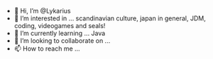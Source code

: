 - 👋 Hi, I’m @Lykarius
- 👀 I’m interested in ... scandinavian culture, japan in general, JDM, coding, videogames and seals!
- 🌱 I’m currently learning ... Java
- 💞️ I’m looking to collaborate on ...
- 📫 How to reach me ...

<!---
Lykarius/Lykarius is a ✨ special ✨ repository because its `README.md` (this file) appears on your GitHub profile.
You can click the Preview link to take a look at your changes.
--->
